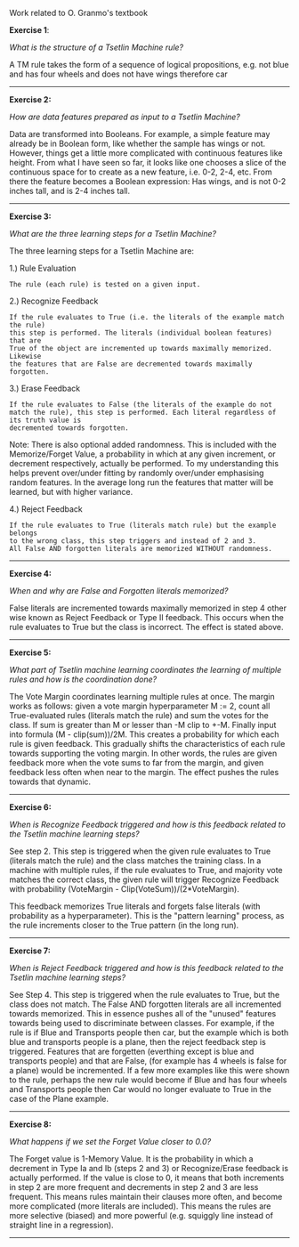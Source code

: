 Work related to O. Granmo's textbook



**Exercise 1**:

*What is the structure of a Tsetlin Machine rule?*

A TM rule takes the form of a sequence of logical propositions, e.g. not blue and has four wheels and does not have wings therefore car

-------------------------------------------------------------------------------

**Exercise 2:**

*How are data features prepared as input to a Tsetlin Machine?*

Data are transformed into Booleans. For example, a simple feature may already be in Boolean form, like whether the sample has wings or not. However, things get a little more complicated with continuous features like height. From what I have seen so far, it looks like one chooses a slice of the continuous space for to create as a new feature, i.e. 0-2, 2-4, etc. From there the feature becomes a Boolean expression: Has wings, and is not 0-2 inches tall, and is 2-4 inches tall.


-------------------------------------------------------------------------------

**Exercise 3:**

*What are the three learning steps for a Tsetlin Machine?*


The three learning steps for a Tsetlin Machine are:

1.) Rule Evaluation

    The rule (each rule) is tested on a given input.

2.) Recognize Feedback

    If the rule evaluates to True (i.e. the literals of the example match the rule)
    this step is performed. The literals (individual boolean features) that are
    True of the object are incremented up towards maximally memorized. Likewise
    the features that are False are decremented towards maximally forgotten. 

3.) Erase Feedback

    If the rule evaluates to False (the literals of the example do not match the rule), this step is performed. Each literal regardless of its truth value is 
    decremented towards forgotten.

Note: There is also optional added randomness. This is included with the Memorize/Forget Value, a probability in which at any given increment, or decrement respectively, actually be performed. To my understanding this helps prevent over/under fitting by randomly over/under emphasising random features. In the average long run the features that matter will be learned, but with higher variance. 

4.) Reject Feedback

    If the rule evaluates to True (literals match rule) but the example belongs
    to the wrong class, this step triggers and instead of 2 and 3.
    All False AND forgotten literals are memorized WITHOUT randomness.

--------------------------------------------------------------------------------

**Exercise 4:**

*When and why are False and Forgotten literals memorized?*

False literals are incremented towards maximally memorized in step 4 other wise known as Reject Feedback or Type II feedback. This occurs when the rule evaluates to True but the class is incorrect. The effect is stated above.

--------------------------------------------------------------------------------

**Exercise 5:**

*What part of Tsetlin machine learning coordinates the learning of
multiple rules and how is the coordination done?*

The Vote Margin coordinates learning multiple rules at once. The margin works as follows: given a vote margin hyperparameter M := 2, count all True-evaluated rules (literals match the rule) and sum the votes for the class. If sum is greater than M or lesser than  -M clip to +-M. Finally input into formula 
(M - clip(sum))/2M. This creates a probability for which each rule is given feedback. This gradually shifts the characteristics of each rule towards supporting the voting margin. In other words, the rules are given feedback more when the vote sums to far from the margin, and given feedback less often when near to the margin. The effect pushes the rules towards that dynamic. 

--------------------------------------------------------------------------------

**Exercise 6:**

*When is Recognize Feedback triggered and how is this feedback related to the Tsetlin machine learning steps?*

See step 2. This step is triggered when the given rule evaluates to True (literals match the rule) and the class matches the training class. In a machine with multiple rules, if the rule evaluates to True, and majority vote matches the correct class, the given rule will trigger Recognize Feedback with probability (VoteMargin - Clip(VoteSum))/(2*VoteMargin). 

This feedback memorizes True literals and forgets false literals (with probability as a hyperparameter). This is the "pattern learning" process, as the rule increments closer to the True pattern (in the long run).

--------------------------------------------------------------------------------

**Exercise 7:**

*When is Reject Feedback triggered and how is this feedback related
to the Tsetlin machine learning steps?*

See Step 4. This step is triggered when the rule evaluates to True, but the class does not match. The False AND forgotten literals are all incremented towards memorized. This in essence pushes all of the "unused" features towards being used to discriminate between classes. For example, if the rule is if Blue and Transports people then car, but the example which is both blue and transports people is a plane, then the reject feedback step is triggered. Features that are forgetten (everthing except is blue and transports people) and that are False, (for example has 4 wheels is false for a plane) would be incremented. If a few more examples like this were shown to the rule, perhaps the new rule would become if Blue and has four wheels and Transports people then Car would no longer evaluate to True in the case of the Plane example. 

--------------------------------------------------------------------------------

**Exercise 8:**

*What happens if we set the Forget Value closer to 0.0?*

The Forget value is 1-Memory Value. It is the probability in which a decrement in Type Ia and Ib (steps 2 and 3) or Recognize/Erase feedback is actually performed. If the value is close to 0, it means that both increments in step 2 are more frequent and decrements in step 2 and 3 are less frequent. This means rules maintain their clauses more often, and become more complicated (more literals are included). This means the rules are more selective (biased) and more powerful (e.g. squiggly line instead of straight line in a regression).

--------------------------------------------------------------------------------
